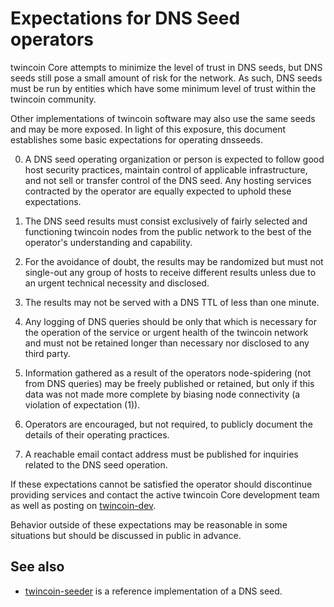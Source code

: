 Expectations for DNS Seed operators
====================================

twincoin Core attempts to minimize the level of trust in DNS seeds,
but DNS seeds still pose a small amount of risk for the network.
As such, DNS seeds must be run by entities which have some minimum
level of trust within the twincoin community.

Other implementations of twincoin software may also use the same
seeds and may be more exposed. In light of this exposure, this
document establishes some basic expectations for operating dnsseeds.

0. A DNS seed operating organization or person is expected to follow good
host security practices, maintain control of applicable infrastructure,
and not sell or transfer control of the DNS seed. Any hosting services
contracted by the operator are equally expected to uphold these expectations.

1. The DNS seed results must consist exclusively of fairly selected and
functioning twincoin nodes from the public network to the best of the
operator's understanding and capability.

2. For the avoidance of doubt, the results may be randomized but must not
single-out any group of hosts to receive different results unless due to an
urgent technical necessity and disclosed.

3. The results may not be served with a DNS TTL of less than one minute.

4. Any logging of DNS queries should be only that which is necessary
for the operation of the service or urgent health of the twincoin
network and must not be retained longer than necessary nor disclosed
to any third party.

5. Information gathered as a result of the operators node-spidering
(not from DNS queries) may be freely published or retained, but only
if this data was not made more complete by biasing node connectivity
(a violation of expectation (1)).

6. Operators are encouraged, but not required, to publicly document the
details of their operating practices.

7. A reachable email contact address must be published for inquiries
related to the DNS seed operation.

If these expectations cannot be satisfied the operator should
discontinue providing services and contact the active twincoin
Core development team as well as posting on
[twincoin-dev](https://groups.google.com/forum/#!forum/twincoin-dev).

Behavior outside of these expectations may be reasonable in some
situations but should be discussed in public in advance.

See also
----------
- [twincoin-seeder](https://github.com/pooler/twincoin-seeder) is a reference implementation of a DNS seed.
